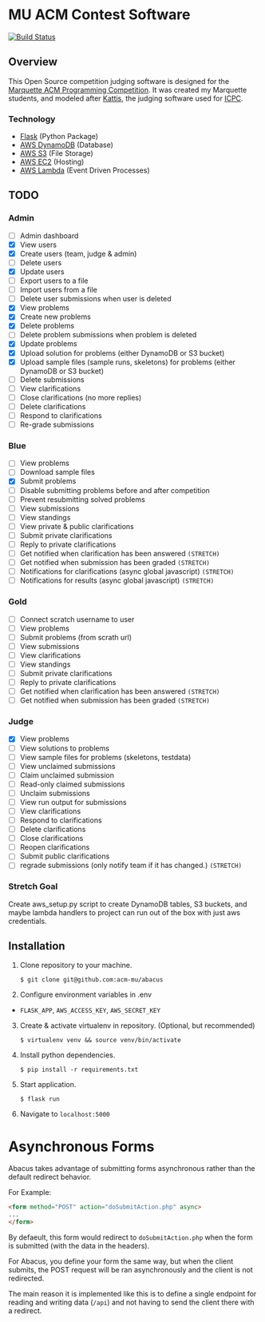 # MU ACM Contest Software

[![Build Status](https://travis-ci.com/acm-mu/abacus.svg?branch=master)](https://travis-ci.com/acm-mu/abacus)

## Overview
This Open Source competition judging software is designed for the [Marquette ACM Programming Competition](https://mu.acm.org/competition). It was created my Marquette students, and modeled after [Kattis](https://www.kattis.com/), the judging software used for [ICPC](https://icpc.global/).

### Technology
* [Flask](https://flask.palletsprojects.com/en/1.1.x/) (Python Package)
* [AWS DynamoDB](https://aws.amazon.com/dynamodb/) (Database)
* [AWS S3](https://aws.amazon.com/s3/) (File Storage)
* [AWS EC2](https://aws.amazon.com/ec2/) (Hosting)
* [AWS Lambda](https://aws.amazon.com/lambda/) (Event Driven Processes)

## TODO
 ### Admin
- [ ] Admin dashboard
- [x] View users
- [x] Create users (team, judge & admin)
- [ ] Delete users
- [x] Update users
- [ ] Export users to a file
- [ ] Import users from a file
- [ ] Delete user submissions when user is deleted
- [x] View problems
- [x] Create new problems
- [x] Delete problems
- [ ] Delete problem submissions when problem is deleted
- [x] Update problems
- [x] Upload solution for problems (either DynamoDB or S3 bucket)
- [x] Upload sample files (sample runs, skeletons) for problems (either DynamoDB or S3 bucket)
- [ ] Delete submissions
- [ ] View clarifications
- [ ] Close clarifications (no more replies)
- [ ] Delete clarifications
- [ ] Respond to clarifications
- [ ] Re-grade submissions

 ### Blue
- [ ] View problems
- [ ] Download sample files
- [x] Submit problems
- [ ] Disable submitting problems before and after competition
- [ ] Prevent resubmitting solved problems
- [ ] View submissions
- [ ] View standings
- [ ] View private & public clarifications 
- [ ] Submit private clarifications
- [ ] Reply to private clarifications
- [ ] Get notified when clarification has been answered `(STRETCH)`
- [ ] Get notified when submission has been graded `(STRETCH)`
- [ ] Notifications for clarifications (async global javascript) `(STRETCH)`
- [ ] Notifications for results (async global javascript) `(STRETCH)`

 ### Gold
- [ ] Connect scratch username to user
- [ ] View problems
- [ ] Submit problems (from scrath url)
- [ ] View submissions
- [ ] View clarifications
- [ ] View standings
- [ ] Submit private clarifications
- [ ] Reply to private clarifications
- [ ] Get notified when clarification has been answered `(STRETCH)`
- [ ] Get notified when submission has been graded `(STRETCH)`

 ### Judge
- [x] View problems
- [ ] View solutions to problems
- [ ] View sample files for problems (skeletons, testdata)
- [ ] View unclaimed submissions
- [ ] Claim unclaimed submission
- [ ] Read-only claimed submissions
- [ ] Unclaim submissions
- [ ] View run output for submissions
- [ ] View clarifications
- [ ] Respond to clarifications
- [ ] Delete clarifications
- [ ] Close clarifications
- [ ] Reopen clarifications
- [ ] Submit public clarifications
- [ ] regrade submissions (only notify team if it has changed.) `(STRETCH)`

### Stretch Goal
Create aws_setup.py script to create DynamoDB tables, S3 buckets, and maybe lambda handlers to project can run out of the box with just aws credentials.

## Installation

1. Clone repository to your machine.

    `$ git clone git@github.com:acm-mu/abacus`

2. Configure environment variables in .env
  - `FLASK_APP`, `AWS_ACCESS_KEY`, `AWS_SECRET_KEY`
3. Create & activate virtualenv in repository. (Optional, but recommended)

    `$ virtualenv venv && source venv/bin/activate`

4. Install python dependencies.

    `$ pip install -r requirements.txt`

5. Start application.
 
   `$ flask run`

6. Navigate to `localhost:5000`

# Asynchronous Forms
Abacus takes advantage of submitting forms asynchronous rather than the default redirect behavior.

For Example:
```html
<form method="POST" action="doSubmitAction.php" async>
...
</form>
```

By defaeult, this form would redirect to `doSubmitAction.php` when the form is submitted (with the data in the headers).

For Abacus, you define your form the same way, but when the client submits, the POST request will be ran asynchronously and the client is not redirected.

The main reason it is implemented like this is to define a single endpoint for reading and writing data (`/api`) and not having to send the client there with a redirect.
